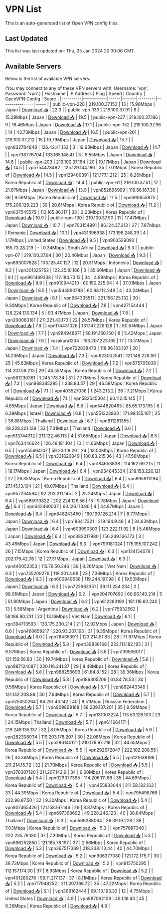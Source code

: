 # VPN List

This is an auto-generated list of Open VPN config files.

## Last Updated

This list was last updated on: Thu, 25 Jan 2024 20:30:06 GMT.

## Available Servers

Below is the list of available VPN servers:

(You may connect to any of these VPN servers with: Username: 'vpn', Password: 'vpn'.)
| Hostname | IP Address | Ping | Speed | Country | OpenVPN Config | Score |
|----------|------------|------|-------|---------|----------------| ----- |
| public-vpn-228 | 219.100.37.153 | 13 | 15.98Mbps | Japan | [Download 📥](./configs/server_0_JP.ovpn) | 22.3 |
| public-vpn-133 | 219.100.37.91 | 8 | 15.29Mbps | Japan | [Download 📥](./configs/server_1_JP.ovpn) | 19.5 |
| public-vpn-237 | 219.100.37.186 | 9 | 16.46Mbps | Japan | [Download 📥](./configs/server_2_JP.ovpn) | 17.1 |
| public-vpn-152 | 219.100.37.96 | 14 | 43.73Mbps | Japan | [Download 📥](./configs/server_3_JP.ovpn) | 16.5 |
| public-vpn-201 | 219.100.37.212 | 15 | 19.79Mbps | Japan | [Download 📥](./configs/server_4_JP.ovpn) | 15.7 |
| vpn832784848 | 126.42.41.132 | 3 | 19.93Mbps | Japan | [Download 📥](./configs/server_5_JP.ovpn) | 14.7 |
| vpn738776704 | 133.165.148.41 | 3 | 8.55Mbps | Japan | [Download 📥](./configs/server_6_JP.ovpn) | 14.6 |
| public-vpn-203 | 219.100.37.164 | 20 | 19.17Mbps | Japan | [Download 📥](./configs/server_7_JP.ovpn) | 14.5 |
| vpn754478492 | 125.129.144.186 | 35 | 7.01Mbps | Korea Republic of | [Download 📥](./configs/server_8_KR.ovpn) | 14.5 |
| vpn129400391 | 121.177.1.212 | 25 | 6.26Mbps | Korea Republic of | [Download 📥](./configs/server_9_KR.ovpn) | 14.4 |
| public-vpn-61 | 219.100.37.51 | 17 | 21.67Mbps | Japan | [Download 📥](./configs/server_10_JP.ovpn) | 13.9 |
| vpn852696999 | 119.56.167.30 | 36 | 9.59Mbps | Korea Republic of | [Download 📥](./configs/server_11_KR.ovpn) | 11.5 |
| vpn690653875 | 175.206.129.223 | 39 | 20.61Mbps | Korea Republic of | [Download 📥](./configs/server_12_KR.ovpn) | 11.2 |
| vpn637545575 | 112.165.86.117 | 33 | 2.23Mbps | Korea Republic of | [Download 📥](./configs/server_13_KR.ovpn) | 10.9 |
| public-vpn-130 | 219.100.37.90 | 11 | 17.47Mbps | Japan | [Download 📥](./configs/server_14_JP.ovpn) | 10.7 |
| vpn703154991 | 86.124.37.213 | 27 | 7.87Mbps | Romania | [Download 📥](./configs/server_15_RO.ovpn) | 10.1 |
| vpn431396938 | 173.198.248.39 | 4 | 1.17Mbps | United States | [Download 📥](./configs/server_16_US.ovpn) | 9.5 |
| vpn903529093 | 165.73.28.219 | - | 0.34Mbps | South Africa | [Download 📥](./configs/server_17_ZA.ovpn) | 9.3 |
| public-vpn-67 | 219.100.37.84 | 30 | 20.46Mbps | Japan | [Download 📥](./configs/server_18_JP.ovpn) | 9.3 |
| vpn893007828 | 103.125.40.127 | 12 | 20.31Mbps | Indonesia | [Download 📥](./configs/server_19_ID.ovpn) | 9.2 |
| vpn301325752 | 122.25.10.186 | 3 | 35.60Mbps | Japan | [Download 📥](./configs/server_20_JP.ovpn) | 9.1 |
| vpn961489338 | 112.184.73.13 | 34 | 4.99Mbps | Korea Republic of | [Download 📥](./configs/server_21_KR.ovpn) | 8.9 |
| vpn910944210 | 60.150.225.64 | 4 | 37.01Mbps | Japan | [Download 📥](./configs/server_22_JP.ovpn) | 8.5 |
| vpn544890788 | 60.98.112.249 | 4 | 43.24Mbps | Japan | [Download 📥](./configs/server_23_JP.ovpn) | 8.1 |
| vpn664335511 | 221.156.125.132 | 30 | 9.30Mbps | Korea Republic of | [Download 📥](./configs/server_24_KR.ovpn) | 7.9 |
| vpn427154444 | 126.224.130.134 | 5 | 93.47Mbps | Japan | [Download 📥](./configs/server_25_JP.ovpn) | 7.8 |
| vpn200083181 | 211.221.43.173 | 22 | 28.57Mbps | Korea Republic of | [Download 📥](./configs/server_26_KR.ovpn) | 7.8 |
| vpn174431026 | 131.147.229.128 | 1 | 90.64Mbps | Japan | [Download 📥](./configs/server_27_JP.ovpn) | 7.7 |
| vpn984948671 | 58.191.160.150 | 8 | 5.42Mbps | Japan | [Download 📥](./configs/server_28_JP.ovpn) | 7.6 |
| kozakura1234 | 153.207.223.165 | 17 | 13.51Mbps | Japan | [Download 📥](./configs/server_29_JP.ovpn) | 7.4 |
| vpn722838479 | 118.86.183.187 | 20 | 14.23Mbps | Japan | [Download 📥](./configs/server_30_JP.ovpn) | 7.3 |
| vpn923002541 | 121.148.228.161 | 25 | 45.63Mbps | Korea Republic of | [Download 📥](./configs/server_31_KR.ovpn) | 7.2 |
| vpn575705038 | 114.207.59.213 | 29 | 45.55Mbps | Korea Republic of | [Download 📥](./configs/server_32_KR.ovpn) | 7.2 |
| vpn561230361 | 1.245.178.34 | 31 | 7.77Mbps | Korea Republic of | [Download 📥](./configs/server_33_KR.ovpn) | 7.2 |
| vpn968385295 | 1.238.83.37 | 29 | 46.58Mbps | Korea Republic of | [Download 📥](./configs/server_34_KR.ovpn) | 7.1 |
| vpn403527036 | 1.243.213.2 | 36 | 7.21Mbps | Korea Republic of | [Download 📥](./configs/server_35_KR.ovpn) | 7.1 |
| vpn582545304 | 60.112.15.145 | 7 | 4.65Mbps | Japan | [Download 📥](./configs/server_36_JP.ovpn) | 6.8 |
| vpn544820465 | 85.65.173.195 | 6 | 6.39Mbps | Israel | [Download 📥](./configs/server_37_IL.ovpn) | 6.8 |
| vpn551323933 | 171.99.155.107 | 25 | 36.88Mbps | Thailand | [Download 📥](./configs/server_38_TH.ovpn) | 6.7 |
| vpn811281355 | 49.228.201.129 | 33 | 7.31Mbps | Thailand | [Download 📥](./configs/server_39_TH.ovpn) | 6.6 |
| vpn513744312 | 211.122.46.113 | 4 | 51.65Mbps | Japan | [Download 📥](./configs/server_40_JP.ovpn) | 6.5 |
| vpn763446624 | 126.48.181.104 | 10 | 41.66Mbps | Japan | [Download 📥](./configs/server_41_JP.ovpn) | 6.5 |
| vpn155664107 | 59.23.118.20 | 24 | 13.00Mbps | Korea Republic of | [Download 📥](./configs/server_42_KR.ovpn) | 6.5 |
| vpn331826849 | 180.83.215.36 | 43 | 47.56Mbps | Korea Republic of | [Download 📥](./configs/server_43_KR.ovpn) | 6.4 |
| vpn184653838 | 114.162.69.215 | 11 | 18.17Mbps | Japan | [Download 📥](./configs/server_44_JP.ovpn) | 6.4 |
| vpn934845334 | 218.153.220.121 | 27 | 26.35Mbps | Korea Republic of | [Download 📥](./configs/server_45_KR.ovpn) | 6.4 |
| vpn895911294 | 27.145.13.104 | 21 | 48.07Mbps | Thailand | [Download 📥](./configs/server_46_TH.ovpn) | 6.4 |
| vpn957234584 | 92.203.211.145 | 2 | 25.24Mbps | Japan | [Download 📥](./configs/server_47_JP.ovpn) | 6.4 |
| vpn565913822 | 202.224.126.56 | 15 | 9.78Mbps | Japan | [Download 📥](./configs/server_48_JP.ovpn) | 6.4 |
| vpn642460037 | 60.126.113.80 | 4 | 44.87Mbps | Japan | [Download 📥](./configs/server_49_JP.ovpn) | 6.4 |
| vpn848243450 | 180.199.126.214 | 7 | 8.77Mbps | Japan | [Download 📥](./configs/server_50_JP.ovpn) | 6.4 |
| vpn183417321 | 219.164.9.48 | 4 | 34.63Mbps | Japan | [Download 📥](./configs/server_51_JP.ovpn) | 6.4 |
| vpn603990303 | 123.222.11.92 | 8 | 5.46Mbps | Japan | [Download 📥](./configs/server_52_JP.ovpn) | 6.3 |
| vpn383017980 | 150.249.166.173 | 3 | 43.45Mbps | Japan | [Download 📥](./configs/server_53_JP.ovpn) | 6.3 |
| vpn799181024 | 175.195.107.242 | 26 | 7.15Mbps | Korea Republic of | [Download 📥](./configs/server_54_KR.ovpn) | 6.3 |
| vpn124154079 | 202.179.42.76 | 12 | 27.31Mbps | Japan | [Download 📥](./configs/server_55_JP.ovpn) | 6.3 |
| vpn440052353 | 115.76.50.246 | 39 | 8.26Mbps | Viet Nam | [Download 📥](./configs/server_56_VN.ovpn) | 6.3 |
| vpn735209276 | 119.201.4.69 | 23 | 7.36Mbps | Korea Republic of | [Download 📥](./configs/server_57_KR.ovpn) | 6.3 |
| vpn600849538 | 119.244.197.98 | 6 | 19.53Mbps | Japan | [Download 📥](./configs/server_58_JP.ovpn) | 6.2 |
| vpn722962351 | 39.111.254.234 | 2 | 98.01Mbps | Japan | [Download 📥](./configs/server_59_JP.ovpn) | 6.2 |
| vpn204707690 | 60.96.140.214 | 5 | 51.80Mbps | Japan | [Download 📥](./configs/server_60_JP.ovpn) | 6.2 |
| vpn612283193 | 181.116.60.240 | 13 | 5.58Mbps | Argentina | [Download 📥](./configs/server_61_AR.ovpn) | 6.2 |
| vpn175932562 | 58.186.90.231 | 23 | 13.16Mbps | Viet Nam | [Download 📥](./configs/server_62_VN.ovpn) | 6.1 |
| vpn394713593 | 133.175.230.214 | 21 | 12.92Mbps | Japan | [Download 📥](./configs/server_63_JP.ovpn) | 6.0 |
| vpn460659217 | 220.93.207.195 | 31 | 9.35Mbps | Korea Republic of | [Download 📥](./configs/server_64_KR.ovpn) | 6.0 |
| vpn784353911 | 123.214.51.83 | 28 | 71.97Mbps | Korea Republic of | [Download 📥](./configs/server_65_KR.ovpn) | 5.8 |
| vpn439838168 | 222.111.182.195 | 31 | 9.57Mbps | Korea Republic of | [Download 📥](./configs/server_66_KR.ovpn) | 5.8 |
| vpn139566017 | 121.159.58.83 | 30 | 19.74Mbps | Korea Republic of | [Download 📥](./configs/server_67_KR.ovpn) | 5.8 |
| vpn987124087 | 220.116.241.87 | 29 | 8.48Mbps | Korea Republic of | [Download 📥](./configs/server_68_KR.ovpn) | 5.8 |
| vpn988256696 | 61.84.8.152 | 28 | 39.36Mbps | Korea Republic of | [Download 📥](./configs/server_69_KR.ovpn) | 5.8 |
| vpn189305209 | 61.84.78.53 | 30 | 9.56Mbps | Korea Republic of | [Download 📥](./configs/server_70_KR.ovpn) | 5.7 |
| vpn882443349 | 121.142.208.89 | 30 | 7.93Mbps | Korea Republic of | [Download 📥](./configs/server_71_KR.ovpn) | 5.7 |
| vpn175050264 | 94.251.43.142 | 40 | 8.51Mbps | Russian Federation | [Download 📥](./configs/server_72_RU.ovpn) | 5.7 |
| vpn909869168 | 58.239.137.201 | 35 | 9.59Mbps | Korea Republic of | [Download 📥](./configs/server_73_KR.ovpn) | 5.7 |
| vpn131003224 | 113.53.126.103 | 23 | 24.15Mbps | Thailand | [Download 📥](./configs/server_74_TH.ovpn) | 5.7 |
| vpn611664171 | 219.248.135.137 | 32 | 8.05Mbps | Korea Republic of | [Download 📥](./configs/server_75_KR.ovpn) | 5.6 |
| vpn282308034 | 119.203.178.207 | 30 | 22.08Mbps | Korea Republic of | [Download 📥](./configs/server_76_KR.ovpn) | 5.5 |
| vpn286140121 | 210.179.97.219 | 32 | 44.65Mbps | Korea Republic of | [Download 📥](./configs/server_77_KR.ovpn) | 5.5 |
| vpn292672047 | 222.102.208.55 | 26 | 34.36Mbps | Korea Republic of | [Download 📥](./configs/server_78_KR.ovpn) | 5.5 |
| vpn121638198 | 211.214.15.72 | 32 | 21.70Mbps | Korea Republic of | [Download 📥](./configs/server_79_KR.ovpn) | 5.5 |
| vpn378307120 | 211.207.142.9 | 34 | 9.60Mbps | Korea Republic of | [Download 📥](./configs/server_80_KR.ovpn) | 5.4 |
| vpn929377395 | 114.206.111.68 | 35 | 44.69Mbps | Korea Republic of | [Download 📥](./configs/server_81_KR.ovpn) | 5.4 |
| vpn455833044 | 211.58.182.163 | 33 | 44.39Mbps | Korea Republic of | [Download 📥](./configs/server_82_KR.ovpn) | 5.4 |
| vpn795498766 | 222.98.87.50 | 32 | 9.30Mbps | Korea Republic of | [Download 📥](./configs/server_83_KR.ovpn) | 5.4 |
| vpn807465426 | 121.158.167.146 | 29 | 8.87Mbps | Korea Republic of | [Download 📥](./configs/server_84_KR.ovpn) | 5.4 |
| vpn697368692 | 49.228.246.123 | 40 | 38.84Mbps | Thailand | [Download 📥](./configs/server_85_TH.ovpn) | 5.3 |
| vpn569288064 | 36.39.19.228 | 38 | 7.03Mbps | Korea Republic of | [Download 📥](./configs/server_86_KR.ovpn) | 5.3 |
| vpn757687340 | 222.235.78.180 | 37 | 7.20Mbps | Korea Republic of | [Download 📥](./configs/server_87_KR.ovpn) | 5.3 |
| vpn696252850 | 121.165.78.197 | 37 | 2.56Mbps | Korea Republic of | [Download 📥](./configs/server_88_KR.ovpn) | 5.3 |
| vpn367517369 | 218.238.113.44 | 40 | 44.70Mbps | Korea Republic of | [Download 📥](./configs/server_89_KR.ovpn) | 5.2 |
| vpn906377080 | 121.172.175.7 | 30 | 28.73Mbps | Korea Republic of | [Download 📥](./configs/server_90_KR.ovpn) | 5.2 |
| vpn815750295 | 112.157.174.30 | 37 | 8.93Mbps | Korea Republic of | [Download 📥](./configs/server_91_KR.ovpn) | 5.2 |
| vpn401280276 | 59.11.217.137 | 37 | 8.11Mbps | Korea Republic of | [Download 📥](./configs/server_92_KR.ovpn) | 5.2 |
| vpn717948252 | 211.207.166.72 | 35 | 47.22Mbps | Korea Republic of | [Download 📥](./configs/server_93_KR.ovpn) | 5.1 |
| vpn368162444 | 69.113.193.33 | 12 | 4.75Mbps | United States | [Download 📥](./configs/server_94_US.ovpn) | 4.9 |
| vpn887062109 | 49.1.16.40 | 45 | 9.36Mbps | Korea Republic of | [Download 📥](./configs/server_95_KR.ovpn) | 4.9 |
